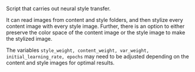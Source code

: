 Script that carries out neural style transfer. 

It can read images from content and style folders, and then stylize every content image with every style image. Further, there is an option to either preserve the color space of the content image or the style image to make the stylized image. 

The variables `style_weight, content_weight, var_weight, initial_learning_rate, epochs` may need to be adjusted depending on the content and style images for optimal results. 
